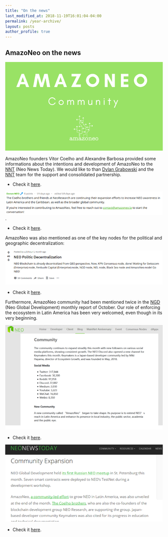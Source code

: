 ```yaml
---
title: "On the news"
last_modified_at: 2018-11-19T16:01:04-04:00
permalink: /year-archive/
layout: posts
author_profile: true
---
```


## AmazoNeo on the news 


![LSTM](/assets/images/NNT_amazoneo-community.png)

AmazoNeo founders Vitor Coelho and Alexandre Barbosa provided some informations about the intentions and development of AmazoNeo to the [NNT](https://neonewstoday.com/interviews/amazoneo-community-led-effort-to-grow-neo-in-latin-america-and-the-caribbean/) (Neo News Today).
We would like to than [Dylan Grabowski](www.twitter.com/grabowskidylan) and the [NNT](www.twitter.com/neonewstoday) team for the support and consolidated partnership.

- Check it [here](https://neonewstoday.com/interviews/amazoneo-community-led-effort-to-grow-neo-in-latin-america-and-the-caribbean/).

![LSTM](/assets/images/Reddit_amazoneo2.png).
- Check it [here](https://www.reddit.com/r/NEO/comments/9szal4/amazoneo_community_led_effort_to_grow_neo_in/).

AmazoNeo was also mentioned as one of the key nodes for the political and geographic decentralization:

![LSTM](/assets/images/Reddit_amazoneo.png)

- Check it [here](https://www.reddit.com/r/NEO/comments/9pv1kf/neo_politic_decentralization/).

Furthermore, AmazoNeo community had been mentioned twice in the [NGD](https://github.com/neo-ngd/) (Neo Global Development) monthly report of October. Our role of enforcing the ecosystem in Latin America has been very welcomed, even though in its very beginning.

![LSTM](/assets/images/NGDReport_amazoneo.png)

- Check it [here](https://neo.org/blog/details/4120).

![LSTM](/assets/images/NNT_amazoneo2.png)

- Check it [here](https://neonewstoday.com/general/neo-global-development-releases-october-2018-monthly-report/).
